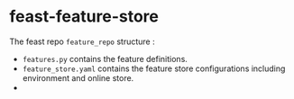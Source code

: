 # feast-feature-store
The feast repo `feature_repo` structure :

- `features.py` contains the feature definitions.
- `feature_store.yaml` contains the feature store configurations including environment and online store.
- 
